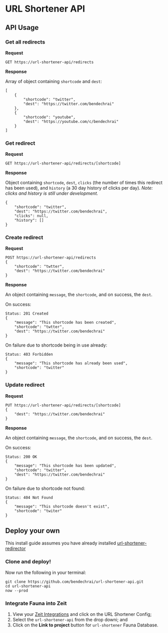 # URL Shortener API

## API Usage

### Get all redirects

**Request**

```
GET https://url-shortener-api/redirects
```

**Response**

Array of object containing `shortcode` and `dest`:

```
[
    {
        "shortcode": "twitter",
        "dest": "https://twitter.com/bendechrai"
    },
    {
        "shortcode": "youtube",
        "dest": "https://youtube.com/c/bendechrai"
    }
]
```

### Get redirect

**Request**

```
GET https://url-shortener-api/redirects/[shortcode]
```

**Response**

Object containing `shortcode`, `dest`, `clicks` (the number of times this redirect has been used), and `history` (a 30 day history of clicks per day). *Note: clicks and history is still under development.*

```
{
    "shortcode": "twitter",
    "dest": "https://twitter.com/bendechrai",
    "clicks": null,
    "history": []
}
```

### Create redirect

**Request**

```
POST https://url-shortener-api/redirects
{
    "shortcode": "twtter",
    "dest": "https://twitter.com/bendechrai"
}
```

**Response**

An object containing `message`, the `shortcode`, and on success, the `dest`.

On success:

```
Status: 201 Created
{
    "message": "This shortcode has been created",
    "shortcode": "twtter",
    "dest": "https://twitter.com/bendechrai"
}
```

On failure due to shortcode being in use already:

```
Status: 403 Forbidden
{
    "message": "This shortcode has already been used",
    "shortcode": "twitter"
}
```

### Update redirect

**Request**

```
PUT https://url-shortener-api/redirects/[shortcode]
{
    "dest": "https://twitter.com/bendechrai"
}
```

**Response**

An object containing `message`, the `shortcode`, and on success, the `dest`.

On success:

```
Status: 200 OK
{
    "message": "This shortcode has been updated",
    "shortcode": "twitter",
    "dest": "https://twitter.com/bendechrai"
}
```

On failure due to shortcode not found:

```
Status: 404 Not Found
{
    "message": "This shortcode doesn't exist",
    "shortcode": "twiter"
}
```

## Deploy your own

This install guide assumes you have already installed [url-shortener-redirector](https://github.com/bendechrai/url-shortener-redirector)

### Clone and deploy!

Now run the following in your terminal:

```
git clone https://github.com/bendechrai/url-shortener-api.git
cd url-shortener-api
now --prod
```

### Integrate Fauna into Zeit

1. View your [Zeit Integrations](https://zeit.co/dashboard/integrations) and click on the URL Shortener Config;
1. Select the `url-shortener-api` from the drop downi; and
1. Click on the **Link to project** button for `url-shortener` Fauna Database.